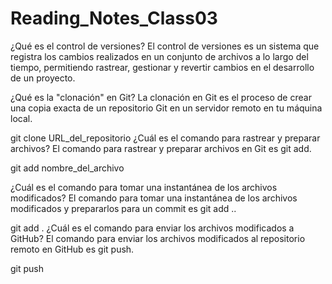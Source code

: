 # Reading_Notes_Class03


¿Qué es el control de versiones?
El control de versiones es un sistema que registra los cambios realizados en un conjunto de archivos a lo largo del tiempo, permitiendo rastrear, gestionar y revertir cambios en el desarrollo de un proyecto.

¿Qué es la "clonación" en Git?
La clonación en Git es el proceso de crear una copia exacta de un repositorio Git en un servidor remoto en tu máquina local.

git clone URL_del_repositorio
¿Cuál es el comando para rastrear y preparar archivos?
El comando para rastrear y preparar archivos en Git es git add.

git add nombre_del_archivo

¿Cuál es el comando para tomar una instantánea de los archivos modificados?
El comando para tomar una instantánea de los archivos modificados y prepararlos para un commit es git add ..


git add .
¿Cuál es el comando para enviar los archivos modificados a GitHub?
El comando para enviar los archivos modificados al repositorio remoto en GitHub es git push.

git push

